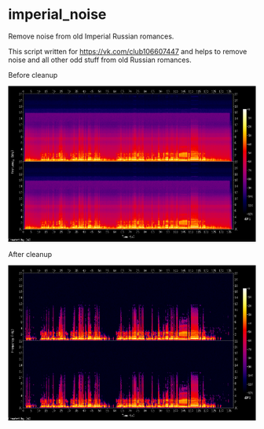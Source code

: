 # imperial_noise
Remove noise from old Imperial Russian romances.

This script written for https://vk.com/club106607447 and helps to remove noise and all other odd stuff
from old Russian romances.

Before cleanup

![Alt text](/ambragin.mp3.png?raw=true "Before cleanup")

After cleanup

![Alt text](/ambragin.mp3_cleaned.png?raw=true "After cleanup")

